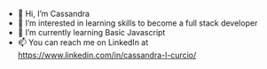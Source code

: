 - 👋 Hi, I’m Cassandra
- 👀 I’m interested in learning skills to become a full stack developer
- 🌱 I’m currently learning Basic Javascript
- 📫 You can reach me on LinkedIn at https://www.linkedin.com/in/cassandra-l-curcio/

<!---
cassichan/cassichan is a ✨ special ✨ repository because its `README.md` (this file) appears on your GitHub profile.
You can click the Preview link to take a look at your changes.
--->
